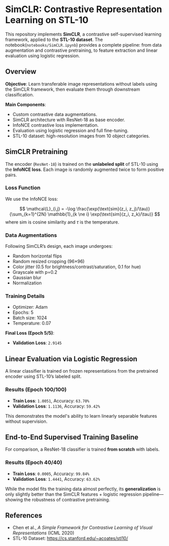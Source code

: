 # SimCLR: Contrastive Representation Learning on STL-10

This repository implements **SimCLR**, a contrastive self-supervised learning framework, applied to the **STL-10 dataset**. The notebook(`notebooks/SimCLR.ipynb`) provides a complete pipeline: from data augmentation and contrastive pretraining, to feature extraction and linear evaluation using logistic regression.

## Overview

**Objective**: Learn transferable image representations without labels using the SimCLR framework, then evaluate them through downstream classification.

**Main Components**:
- Custom contrastive data augmentations.
- SimCLR architecture with ResNet-18 as base encoder.
- InfoNCE contrastive loss implementation.
- Evaluation using logistic regression and full fine-tuning.
- STL-10 dataset: high-resolution images from 10 object categories.



## SimCLR Pretraining

The encoder (`ResNet-18`) is trained on the **unlabeled split** of STL-10 using the **InfoNCE loss**. Each image is randomly augmented twice to form positive pairs.

### Loss Function

We use the InfoNCE loss:

$$
\mathcal{L}_{i,j} = -\log \frac{\exp(\text{sim}(z_i, z_j)/\tau)}{\sum_{k=1}^{2N} \mathbb{1}_{k \ne i} \exp(\text{sim}(z_i, z_k)/\tau)}
$$
where sim is cosine similarity and $\tau$ is the temperature.

### Data Augmentations

Following SimCLR’s design, each image undergoes:
- Random horizontal flips  
- Random resized cropping (96×96)  
- Color jitter (0.5 for brightness/contrast/saturation, 0.1 for hue)  
- Grayscale with p=0.2  
- Gaussian blur  
- Normalization

### Training Details

- Optimizer: Adam  
- Epochs: 5  
- Batch size: 1024  
- Temperature: 0.07

**Final Loss (Epoch 5/5)**:  
- **Validation Loss**: `2.9145`



## Linear Evaluation via Logistic Regression

A linear classifier is trained on frozen representations from the pretrained encoder using STL-10’s labeled split.

### Results (Epoch 100/100)

- **Train Loss**: `1.0051`, Accuracy: `63.70%`  
- **Validation Loss**: `1.1136`, Accuracy: `59.42%`

This demonstrates the model's ability to learn linearly separable features without supervision.


## End-to-End Supervised Training Baseline

For comparison, a ResNet-18 classifier is trained **from scratch** with labels.

### Results (Epoch 40/40)

- **Train Loss**: `0.0005`, Accuracy: `99.84%`  
- **Validation Loss**: `1.4441`, Accuracy: `63.62%`

While the model fits the training data almost perfectly, its **generalization** is only slightly better than the SimCLR features + logistic regression pipeline—showing the robustness of contrastive pretraining.



## References

- Chen et al., *A Simple Framework for Contrastive Learning of Visual Representations* (ICML 2020)
- STL-10 Dataset: https://cs.stanford.edu/~acoates/stl10/